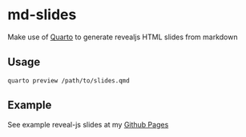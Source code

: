 # md-slides

Make use of [Quarto]() to generate revealjs HTML slides from markdown

## Usage

`quarto preview /path/to/slides.qmd`

## Example

See example reveal-js slides at my [Github Pages](https://lyyc199586.github.io/md-slides/slides)
